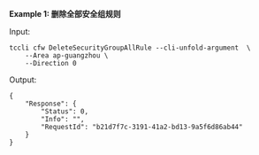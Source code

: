 **Example 1: 删除全部安全组规则**



Input: 

```
tccli cfw DeleteSecurityGroupAllRule --cli-unfold-argument  \
    --Area ap-guangzhou \
    --Direction 0
```

Output: 
```
{
    "Response": {
        "Status": 0,
        "Info": "",
        "RequestId": "b21d7f7c-3191-41a2-bd13-9a5f6d86ab44"
    }
}
```

